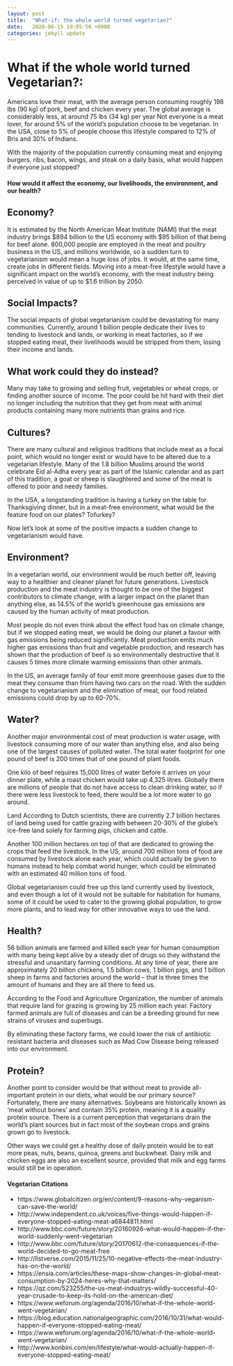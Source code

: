 ```yaml
---
layout: post
title:  "What-if: the whole world turned vegetarian?"
date:   2020-06-15 19:05:56 +0000
categories: jekyll update
---
```

<h1>What if the whole world turned Vegetarian?:</h1>

<p>Americans love their meat, with the average person consuming roughly 198 lbs (90 kg) of pork, beef and chicken every year.
The global average is considerably less, at around 75 lbs (34 kg) per year
Not everyone is a meat lover, for around 5% of the world’s population choose to be vegetarian.
In the USA, close to 5% of people choose this lifestyle compared to 12% of Bris and 30%
of Indians.</p>

<p>With the majority of the population currently consuming meat and enjoying burgers, ribs,
bacon, wings, and steak on a daily basis, what would happen if everyone just stopped?</p>

<h4>How would it affect the economy, our livelihoods, the environment, and our health?</h4>

<h2>Economy?</h2>
<p>It is estimated by the North American Meat Institute (NAMI) that the meat industry brings $894 billion to the US economy with $95 billion of that being for beef alone. 800,000 people are employed in the meat and poultry business in the US, and millions worldwide, so a sudden turn to vegetarianism would mean a huge loss of jobs. It would, at the same time, create jobs in different fields. Moving into a meat-free lifestyle would have a significant impact on the world’s economy, with the meat industry being perceived in value of up to $1.6 trillion by 2050.</p>

<h2>Social Impacts?</h2>
<p>The social impacts of global vegetarianism could be devastating for many communities. Currently, around 1 billion people dedicate their lives to tending to livestock and lands, or working in meat factories, so if we stopped eating meat, their livelihoods would be stripped from them, losing their income and lands.</p>

<h2>What work could they do instead?</h2>
<p>Many may take to growing and selling fruit, vegetables or wheat crops, or finding another
source of income. The poor could be hit hard with their diet no longer including the nutrition that they get from meat with animal products containing many more nutrients than grains and rice.</p>

<h2>Cultures?</h2>
<p>There are many cultural and religious traditions that include meat as a focal point, which
would no longer exist or would have to be altered due to a vegetarian lifestyle. Many of the 1.8 billion Muslims around the world celebrate Eid al-Adha every year as part of the Islamic calendar and as part of this tradition, a goat or sheep is slaughtered and some of the meat is offered to poor and needy families.</p>

<p>In the USA, a longstanding tradition is having a turkey on the table for Thanksgiving dinner,
but in a meat-free environment, what would be the feature food on our plates? Tofurkey?</p>

<p>Now let’s look at some of the positive impacts a sudden change to vegetarianism would have.</p>

<h2>Environment?</h2>
<p>In a vegetarian world, our environment would be much better off, leaving way to a healthier and cleaner planet for future generations. Livestock production and the meat industry is thought to be one of the biggest contributors to climate change, with a larger impact on the planet than anything else, as 14.5% of the world’s greenhouse gas emissions are caused by the human activity of meat production.</p>

<p>Most people do not even think about the effect food has on climate change, but if we stopped
eating meat, we would be doing our planet a favour with gas emissions being reduced significantly. Meat production emits much higher gas emissions than fruit and vegetable production, and research has shown that the production of beef is so environmentally destructive that it causes 5 times more climate warming emissions than other animals.</p>

<p>In the US, an average family of four emit more greenhouse gases due to the meat they
consume than from having two cars on the road. With the sudden change to vegetarianism and the elimination of meat, our food related emissions could drop by up to 60-70%.</p>

<h2>Water?</h2>
<p>Another major environmental cost of meat production is water usage, with livestock consuming more of our water than anything else, and also being one of the largest causes of polluted water. The total water footprint for one pound of beef is 200 times that of one pound of plant foods.</p>

<p>One kilo of beef requires 15,000 litres of water before it arrives on your dinner plate,
while a roast chicken would take up 4,325 litres. Globally there are millions of people that do not have access to clean drinking water, so if there were less livestock to feed, there would be a lot more water to go around.</p>

<p>Land According to Dutch scientists, there are currently 2.7 billion hectares of land being used for cattle grazing with between 20-30% of the globe’s ice-free land solely for farming pigs, chicken and cattle.</p>

<p>Another 100 million hectares on top of that are dedicated to growing the crops that feed
the livestock. In the US, around 700 million tons of food are consumed by livestock alone each year, which could actually be given to humans instead to help combat world hunger, which could be eliminated with an estimated 40 million tons of food.</p>

<p>Global vegetarianism could free up this land currently used by livestock, and even though
a lot of it would not be suitable for habitation for humans, some of it could be used to cater
to the growing global population, to grow more plants, and to lead way for other innovative
ways to use the land.</p>

<h2>Health?</h2>
<p>56 billion animals are farmed and killed each year for human consumption with many being kept alive by a steady diet of drugs so they withstand the stressful and unsanitary farming conditions. At any time of year, there are approximately 20 billion chickens, 1.5 billion cows, 1 billion pigs, and 1 billion sheep in farms and factories around the world – that is three times the
amount of humans and they are all there to feed us.</p>

<p>According to the Food and Agriculture Organization, the number of animals that require land for
grazing is growing by 25 million each year. Factory farmed animals are full of diseases and can be a breeding ground for new strains of viruses and superbugs.</p>

<p>By eliminating these factory farms, we could lower the risk of antibiotic resistant bacteria
and diseases such as Mad Cow Disease being released into our environment.</p>

<h2>Protein?</h2>

<p>Another point to consider would be that without meat to provide all-important protein in our
diets, what would be our primary source? Fortunately, there are many alternatives.
Soybeans are historically known as ‘meat without bones’ and contain 35% protein,
meaning it is a quality protein source. There is a current perception that vegetarians drain the world’s plant sources but in fact most of the soybean crops and grains grown go to livestock.</p>

<p>Other ways we could get a healthy dose of daily protein would be to eat more peas, nuts, beans, quinoa, greens and buckwheat. Dairy milk and chicken eggs are also an excellent source, provided that milk and egg farms would still be in operation.</p>

<h4>Vegetarian Citations</h4>
<ul>
 <li>https://www.globalcitizen.org/en/content/9-reasons-why-veganism-can-save-the-world/</li>
 <li>http://www.independent.co.uk/voices/five-things-would-happen-if-everyone-stopped-eating-meat-a6844811.html</li>
 <li>http://www.bbc.com/future/story/20160926-what-would-happen-if-the-world-suddenly-went-vegetarian</li>
 <li>http://www.bbc.com/future/story/20170612-the-consequences-if-the-world-decided-to-go-meat-free</li>
 <li>http://listverse.com/2015/11/25/10-negative-effects-the-meat-industry-has-on-the-world/</li>
 <li>https://ensia.com/articles/these-maps-show-changes-in-global-meat-consumption-by-2024-heres-why-that-matters/</li>
 <li>https://qz.com/523255/the-us-meat-industrys-wildly-successful-40-year-crusade-to-keep-its-hold-on-the-american-diet/</li>
 <li>https://www.weforum.org/agenda/2016/10/what-if-the-whole-world-went-vegetarian/</li>
 <li>https://blog.education.nationalgeographic.com/2016/10/31/what-would-happen-if-everyone-stopped-eating-meat/</li>
 <li>https://www.weforum.org/agenda/2016/10/what-if-the-whole-world-went-vegetarian/</li>
 <li>http://www.konbini.com/en/lifestyle/what-would-actually-happen-if-everyone-stopped-eating-meat/</li>
</ul>
